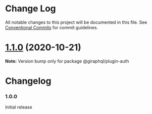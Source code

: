 # Change Log

All notable changes to this project will be documented in this file.
See [Conventional Commits](https://conventionalcommits.org) for commit guidelines.

# [1.1.0](https://github.com/hayes/giraphql/compare/@giraphql/plugin-auth@1.1.0-alpha.0...@giraphql/plugin-auth@1.1.0) (2020-10-21)

**Note:** Version bump only for package @giraphql/plugin-auth





# Changelog

### 1.0.0

Initial release
